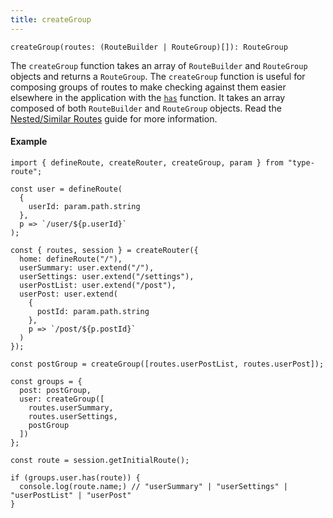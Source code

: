 ```yaml
---
title: createGroup
---
```


```tsx
createGroup(routes: (RouteBuilder | RouteGroup)[]): RouteGroup
```

The `createGroup` function takes an array of `RouteBuilder` and `RouteGroup` objects and returns a `RouteGroup`. The `createGroup` function is useful for composing groups of routes to make checking against them easier elsewhere in the application with the [`has`](./has.md) function. It takes an array composed of both `RouteBuilder` and `RouteGroup` objects. Read the [Nested/Similar Routes](../../guides/nested-and-similar-routes.md) guide for more information.

#### Example

```tsx codesandbox-standard
import { defineRoute, createRouter, createGroup, param } from "type-route";

const user = defineRoute(
  {
    userId: param.path.string
  },
  p => `/user/${p.userId}`
);

const { routes, session } = createRouter({
  home: defineRoute("/"),
  userSummary: user.extend("/"),
  userSettings: user.extend("/settings"),
  userPostList: user.extend("/post"),
  userPost: user.extend(
    {
      postId: param.path.string
    },
    p => `/post/${p.postId}`
  )
});

const postGroup = createGroup([routes.userPostList, routes.userPost]);

const groups = {
  post: postGroup,
  user: createGroup([
    routes.userSummary,
    routes.userSettings,
    postGroup
  ])
};

const route = session.getInitialRoute();

if (groups.user.has(route)) {
  console.log(route.name;) // "userSummary" | "userSettings" | "userPostList" | "userPost"
}
```
